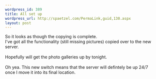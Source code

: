 ```yaml
--- 
wordpress_id: 389
title: All set up
wordpress_url: http://spaetzel.com/PermaLink,guid,130.aspx
layout: post
---
```

So it looks as though the copying is complete.<br />
        I've got all the functionality (still missing pictures) copied over to the new server.<br />
        <br />
        Hopefully will get the photo galleries up by tonight.<br />
        <br />
        Oh yea. This new switch means that the server will defintely be up 24/7 once I move
        it into its final location.<img width="0" height="0" src="http://spaetzel.com/aggbug.ashx?id=130" />
